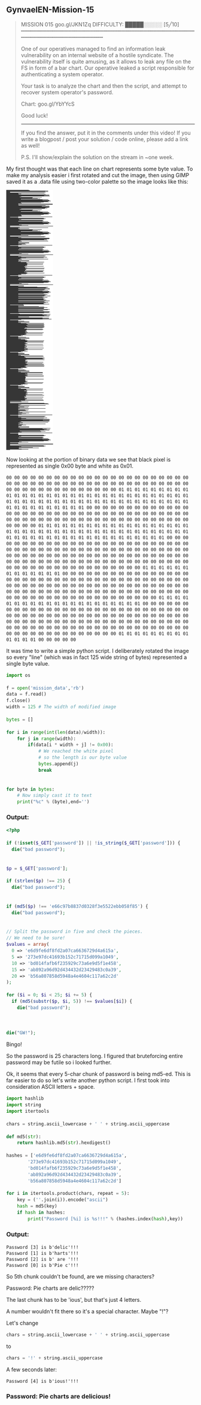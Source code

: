 ## GynvaelEN-Mission-15


>MISSION 015               goo.gl/JKN1Zq             DIFFICULTY: █████░░░░░ [5╱10]
>┅┅┅┅┅┅┅┅┅┅┅┅┅┅┅┅┅┅┅┅┅┅┅┅┅┅┅┅┅┅┅┅┅┅┅┅┅┅┅┅┅┅┅┅┅┅┅┅┅┅┅┅┅┅┅┅┅┅┅┅┅┅┅┅┅┅┅┅┅┅┅┅┅┅┅┅┅┅┅┅┅
>
>One of our operatives managed to find an information leak vulnerability on an
>internal website of a hostile syndicate. The vulnerability itself is quite
>amusing, as it allows to leak any file on the FS in form of a bar chart. Our
>operative leaked a script responsible for authenticating a system operator.
>
>Your task is to analyze the chart and then the script, and attempt to recover
>system operator's password.
>
>  Chart: goo.gl/YbYYcS
>
>Good luck!
>
>---------------------------------------------------------------------------------
>
>If you find the answer, put it in the comments under this video! If you write a
>blogpost / post your solution / code online, please add a link as well!
>
>P.S. I'll show/explain the solution on the stream in ~one week.

My first thought was that each line on chart represents some byte value.
To make my analysis easier i first rotated and cut the image, then using GIMP saved it
as a .data file using two-color palette so the image looks like this:




![ScreenShot](https://raw.githubusercontent.com/Deuterion/GynvaelEN-Mission-15/master/chartgray.bmp)


Now looking at the portion of binary data we see that black pixel is represented as single
0x00 byte and white as 0x01.

```
00 00 00 00 00 00 00 00 00 00 00 00 00 00 00 00 00 00 00 00 00 00 00 00 00 00 00 00 00 00 00 00 00 00 00 00 00 00 00 00 00 00 00 00 00 00 00 00 00 00 00 00 00 00 00 00 00 00 00 00 01 01 01 01 01 01 01 01 01 01 01 01 01 01 01 01 01 01 01 01 01 01 01 01 01 01 01 01 01 01 01 01 01 01 01 01 01 01 01 01 01 01 01 01 01 01 01 01 01 01 01 01 01 01 01 01 01 01 01 01 01 01 01 01 01 00 00 00 00 00 00 00 00 00 00 00 00 00 00 00 00 00 00 00 00 00 00 00 00 00 00 00 00 00 00 00 00 00 00 00 00 00 00 00 00 00 00 00 00 00 00 00 00 00 00 00 00 00 00 00 00 00 00 00 00 00 00 00 01 01 01 01 01 01 01 01 01 01 01 01 01 01 01 01 01 01 01 01 01 01 01 01 01 01 01 01 01 01 01 01 01 01 01 01 01 01 01 01 01 01 01 01 01 01 01 01 01 01 01 01 01 01 01 01 01 01 01 01 01 01 00 00 00 00 00 00 00 00 00 00 00 00 00 00 00 00 00 00 00 00 00 00 00 00 00 00 00 00 00 00 00 00 00 00 00 00 00 00 00 00 00 00 00 00 00 00 00 00 00 00 00 00 00 00 00 00 00 00 00 00 00 00 00 00 00 00 00 00 00 00 00 00 00 00 00 00 00 00 00 00 00 00 00 00 00 00 00 00 00 00 00 00 00 00 00 00 00 00 00 00 00 00 00 00 00 00 00 00 00 00 00 00 01 01 01 01 01 01 01 01 01 01 01 01 01 00 00 00 00 00 00 00 00 00 00 00 00 00 00 00 00 00 00 00 00 00 00 00 00 00 00 00 00 00 00 00 00 00 00 00 00 00 00 00 00 00 00 00 00 00 00 00 00 00 00 00 00 00 00 00 00 00 00 00 00 00 00 00 00 00 00 00 00 00 00 00 00 00 00 00 00 00 00 00 00 00 00 00 00 00 00 00 00 00 00 00 00 00 00 00 00 00 00 00 00 00 00 00 00 01 01 01 01 01 01 01 01 01 01 01 01 01 01 01 01 01 01 01 01 01 00 00 00 00 00 00 00 00 00 00 00 00 00 00 00 00 00 00 00 00 00 00 00 00 00 00 00 00 00 00 00 00 00 00 00 00 00 00 00 00 00 00 00 00 00 00 00 00 00 00 00 00 00 00 00 00 00 00 00 00 00 00 00 00 00 00 00 00 00 00 00 00 00 00 00 00 00 00 00 00 00 00 00 00 00 00 00 00 00 00 00 00 00 00 00 00 00 00 00 00 00 00 00 00 00 00 00 00 00 00 00 00 01 01 01 01 01 01 01 01 01 01 01 01 01 00 00 00 00 00

```

It was time to write a simple python script. 
I deliberately rotated the image so every "line" (which was in fact 125 wide string of bytes)
represented a single byte value.
``` python
import os

f = open('mission_data','rb')
data = f.read()
f.close()
width = 125 # The width of modified image

bytes = []

for i in range(int(len(data)/width)):
	for j in range(width):
		if(data[i * width + j] != 0x00):
			# We reached the white pixel
			# so the length is our byte value 
			bytes.append(j)
			break


for byte in bytes:
	# Now simply cast it to text
	print("%c" % (byte),end='')
```


### Output:
``` php
<?php

if (!isset($_GET['password']) || !is_string($_GET['password'])) {
  die("bad password");


$p = $_GET['password'];

if (strlen($p) !== 25) {
  die("bad password");


if (md5($p) !== 'e66c97b8837d0328f3e5522ebb058f85') {
  die("bad password");


// Split the password in five and check the pieces.
// We need to be sure!
$values = array(
  0 => 'e6d9fe6df8fd2a07ca6636729d4a615a',
  5 => '273e97dc41693b152c71715d099a1049',
  10 => 'bd014fafb6f235929c73a6e9d5f1e458',
  15 => 'ab892a96d92d434432d23429483c0a39',
  20 => 'b56a807858d5948a4e4604c117a62c2d'
);

for ($i = 0; $i < 25; $i += 5) {
  if (md5(substr($p, $i, 5)) !== $values[$i]) {
    die("bad password");
  


die("GW!");

```

Bingo!

So the password is 25 characters long. I figured that bruteforcing entire password may be futile
so i looked further.

Ok, it seems that every 5-char chunk of password is being md5-ed.
This is far easier to do so let's write another python script.
I first took into consideration ASCII letters + space.

``` python
import hashlib
import string
import itertools

chars = string.ascii_lowercase + ' ' + string.ascii_uppercase

def md5(str):
	return hashlib.md5(str).hexdigest()

hashes = ['e6d9fe6df8fd2a07ca6636729d4a615a',
		'273e97dc41693b152c71715d099a1049',
		'bd014fafb6f235929c73a6e9d5f1e458',
		'ab892a96d92d434432d23429483c0a39',
		'b56a807858d5948a4e4604c117a62c2d']

for i in itertools.product(chars, repeat = 5):
	key = (''.join(i)).encode("ascii")
	hash = md5(key)
	if hash in hashes:
		print("Password [%i] is %s!!!" % (hashes.index(hash),key))
```

### Output:
```
Password [3] is b'delic'!!!
Password [1] is b'harts'!!!
Password [2] is b' are '!!!
Password [0] is b'Pie c'!!!
```

So 5th chunk couldn't be found, are we missing characters?

Password: Pie charts are delic?????


The last chunk has to be 'ious', but that's just 4 letters.

A number wouldn't fit there so it's a special character. Maybe "!"?

Let's change 
```python
chars = string.ascii_lowercase + ' ' + string.ascii_uppercase
```
to
```python
chars = '!' + string.ascii_uppercase
```
A few seconds later:
```
Password [4] is b'ious!'!!!
```

### Password: Pie charts are delicious!


